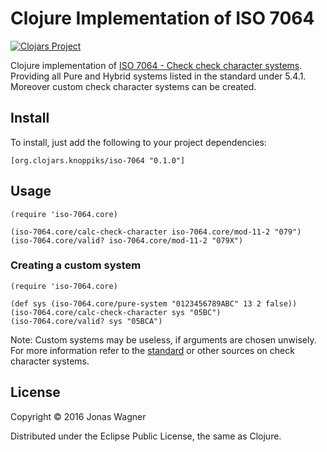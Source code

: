 # Clojure Implementation of ISO 7064

[![Clojars Project](https://img.shields.io/clojars/v/org.clojars.knoppiks/iso-7064.svg)](https://clojars.org/org.clojars.knoppiks/iso-7064)

Clojure implementation of [ISO 7064 - Check check character systems][1].
Providing all Pure and Hybrid systems listed in the standard under 5.4.1.
Moreover custom check character systems can be created.

## Install

To install, just add the following to your project dependencies:
```
[org.clojars.knoppiks/iso-7064 "0.1.0"]
```

## Usage

```
(require 'iso-7064.core)

(iso-7064.core/calc-check-character iso-7064.core/mod-11-2 "079")
(iso-7064.core/valid? iso-7064.core/mod-11-2 "079X")
```

### Creating a custom system

```
(require 'iso-7064.core)

(def sys (iso-7064.core/pure-system "0123456789ABC" 13 2 false))
(iso-7064.core/calc-check-character sys "05BC")
(iso-7064.core/valid? sys "05BCA")
```
Note: Custom systems may be useless, if arguments are chosen unwisely.
For more information refer to the [standard][1] or other sources on check
character systems. 

## License

Copyright © 2016 Jonas Wagner

Distributed under the Eclipse Public License, the same as Clojure.

[1]: https://www.iso.org/obp/ui/#iso:std:iso-iec:7064:ed-1:v1:en

